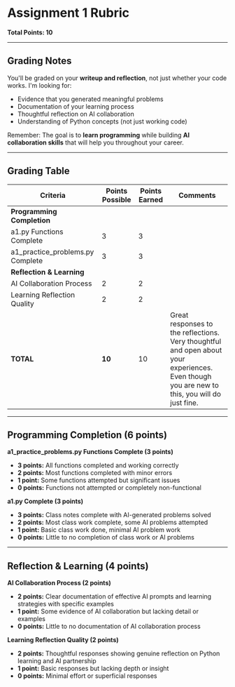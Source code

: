 # Assignment 1 Rubric
**Total Points: 10**

---

## Grading Notes

You'll be graded on your **writeup and reflection**, not just whether your code works. I'm looking for:
- Evidence that you generated meaningful problems
- Documentation of your learning process
- Thoughtful reflection on AI collaboration
- Understanding of Python concepts (not just working code)

Remember: The goal is to **learn programming** while building **AI collaboration skills** that will help you throughout your career.

---

## Grading Table

| Criteria | Points Possible | Points Earned | Comments |
|----------|----------------|---------------|----------|
| **Programming Completion** | | | |
| a1.py Functions Complete | 3 | 3 | |
| a1_practice_problems.py Complete | 3 | 3 | |
| **Reflection & Learning** | | | |
| AI Collaboration Process | 2 | 2 | |
| Learning Reflection Quality | 2 | 2 | |
| **TOTAL** | **10** | 10 | Great responses to the reflections.  Very thoughtful and open about your experiences.  Even though you are new to this, you will do just fine. |

---

## Programming Completion (6 points)

**a1_practice_problems.py Functions Complete (3 points)**
- **3 points:** All functions completed and working correctly
- **2 points:** Most functions completed with minor errors
- **1 point:** Some functions attempted but significant issues
- **0 points:** Functions not attempted or completely non-functional

**a1.py Complete (3 points)**
- **3 points:** Class notes complete with AI-generated problems solved
- **2 points:** Most class work complete, some AI problems attempted
- **1 point:** Basic class work done, minimal AI problem work
- **0 points:** Little to no completion of class work or AI problems

---

## Reflection & Learning (4 points)

**AI Collaboration Process (2 points)**
- **2 points:** Clear documentation of effective AI prompts and learning strategies with specific examples
- **1 point:** Some evidence of AI collaboration but lacking detail or examples
- **0 points:** Little to no documentation of AI collaboration process

**Learning Reflection Quality (2 points)**
- **2 points:** Thoughtful responses showing genuine reflection on Python learning and AI partnership
- **1 point:** Basic responses but lacking depth or insight
- **0 points:** Minimal effort or superficial responses
